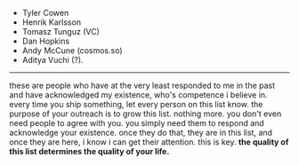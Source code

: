 - Tyler Cowen
- Henrik Karlsson
- Tomasz Tunguz (VC)
- Dan Hopkins
- Andy McCune (cosmos.so)
- Aditya Vuchi (?).

---

these are people who have at the very least responded to me in the past and have acknowledged my existence, who's competence i believe in. every time you ship something, let every person on this list know. the purpose of your outreach is to grow this list. nothing more. you don't even need people to agree with you. you simply need them to respond and acknowledge your existence. once they do that, they are in this list, and once they are here, i know i can get their attention. this is key. 
**the quality of this list determines the quality of your life.**